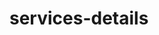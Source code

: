 <!-- generated by markdown-notes-tree -->

# services-details

<!-- optional markdown-notes-tree directory description starts here -->

<!-- optional markdown-notes-tree directory description ends here -->


